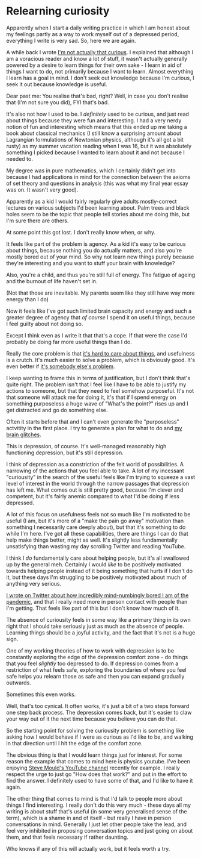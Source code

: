 # Relearning curiosity

Apparently when I start a daily writing practice in which I am honest about my feelings partly as a way to work myself out of a depressed period,
everything I write is very sad. So, here we are again.

A while back I wrote [I'm not actually that curious](https://notebook.drmaciver.com/posts/2020-06-28-15:58.html). I explained that although I am a voracious reader and know a lot of stuff, it wasn't actually generally powered by a desire to learn things for their own sake - I learn in aid of things I want to do, not primarily because I want to learn. Almost everything I learn has a goal in mind. I don't seek out knowledge because I'm curious, I seek it out because knowledge is useful.

Dear past me: You realise that's bad, right? Well, in case you don't realise that (I'm not sure you did), FYI that's bad.

It's also not how I used to be. I *definitely* used to be curious, and just read about things because they were fun and interesting. I had a very nerdy notion of fun and interesting which means that this ended up me taking a book about classical mechanics (I still know a surprising amount about Lagrangian formulations of Newtonian physics, although it's all got a bit rusty) as my summer vacation reading when I was 16, but it was absolutely something I picked because I wanted to learn about it and not because I needed to.

My degree was in pure mathematics, which I certainly didn't get into because I had applications in mind for the connection between the axioms of set theory and questions in analysis (this was what my final year essay was on. It wasn't very good).

Apparently as a kid I would fairly regularly give adults mostly-correct lectures on various subjects I'd been learning about. Palm trees and black holes seem to be the topic that people tell stories about me doing this, but I'm sure there are others.

At some point this got lost. I don't really know when, or why.

It feels like part of the problem is agency. As a kid it's easy to be curious about things, because nothing you do actually matters, and also you're mostly bored out of your mind. So why not learn new things purely because they're interesting and you want to stuff your brain with knowledge?

Also, you're a child, and thus you're still full of energy. The fatigue of ageing and the burnout of life haven't set in.

(Not that those are inevitable. My parents seem like they still have way more energy than I do)

Now it feels like I've got such limited brain capacity and energy and such a greater degree of agency that *of course* I spend it on useful things, because I feel guilty about not doing so.

Except I think even as I write it that that's a cope. If that were the case I'd probably be doing far more useful things than I do.

Really the core problem is that [it's hard to care about things](https://drmaciver.substack.com/p/burnout-as-acedia), and usefulness is a crutch.
It's much easier to solve a problem, which is obviously good. It's even better if [it's somebody else's problem](https://notebook.drmaciver.com/posts/2022-01-02-12:34.html).

I keep wanting to frame this in terms of justification, but I don't think that's quite right. The problem isn't that I feel like I have to be able to justify my actions to someone, but that they need to feel somehow purposeful. It's not that someone will attack me for doing it, it's that if I spend energy on something purposeless a huge wave of "What's the point?" rises up and I get distracted and go do something else.

Often it starts before that and I can't even generate the "purposeless" actvitity in the first place. I try to generate a plan for what to do and [my brain glitches](https://notebook.drmaciver.com/posts/2021-10-02-08:53.html).

This is depression, of course. It's well-managed reasonably high functioning depression, but it's still depression.

I think of depression as a constriction of the felt world of possibilities. A narrowing of the actions that you feel able to take. A lot of my incessant "curiousity" in the search of the useful feels like I'm trying to squeeze a vast level of interest in the world through the narrow passages that depression has left me. What comes out is still pretty good, because I'm clever and competent, but it's fairly anemic compared to what I'd be doing if less depressed.

A lot of this focus on usefulness feels not so much like I'm motivated to be useful (I am, but it's more of a "make the pain go away" motivation than something I necessarily care deeply about), but that it's something to do while I'm here. I've got all these capabilities, there are things I can do that help make things better, might as well. It's slightly less fundamentally unsatisfying than wasting my day scrolling Twitter and reading YouTube.

I think I *do* fundamentally care about helping people, but it's all swallowed up by the general meh. Certainly I would *like* to be positively motivated towards helping people instead of it being something that hurts if I don't do it, but these days I'm struggling to be positively motivated about much of anything very serious.

[I wrote on Twitter about how incredibly mind-numbingly bored I am of the pandemic](https://twitter.com/DRMacIver/status/1476967194101698561), and that I really need more in person contact with people than I'm getting. That feels like part of this but I don't know how much of it.

The absence of curiousity feels in some way like a primary thing in its own right that I should take seriously just as much as the absence of people.
Learning things should be a joyful activity, and the fact that it's not is a huge sign.

One of my working theories of how to work with depression is to be constantly exploring the edge of the depression comfort zone - do things that you feel *slightly* too depressed to do. If depression comes from a restriction of what feels safe, exploring the boundaries of where you feel safe helps you relearn those as safe and then you can expand gradually outwards.

Sometimes this even works.

Well, that's too cynical. It often works, it's just a bit of a two steps forward one step back process. The depression comes back, but it's easier to claw your way out of it the next time because you believe you can do that.

So the starting point for solving the curiousity problem is something like asking how I would behave if I were as curious as I'd like to be, and walking in that direction until I hit the edge of the comfort zone.

The obvious thing is that I would learn things just for interest. For some reason the example that comes to mind here is physics youtube. I've been enjoying [Steve Mould's YouTube channel](https://www.youtube.com/c/SteveMould) recently for example. I really respect the urge to just go "How does that work?" and put in the effort to find the answer. I definitely used to have some of that, and I'd like to have it again.

The other thing that comes to mind is that I'd talk to people more about things I find interesting. I really don't do this very much - these days all my writing is about stuff that's useful (in some very generalised sense of the term), which is a shame in and of itself - but really I have in person conversations in mind. Generally I just let other people take the lead, and feel very inhibited in proposing conversation topics and just going on about them, and that feels necessary if rather daunting.

Who knows if any of this will actually work, but it feels worth a try.
